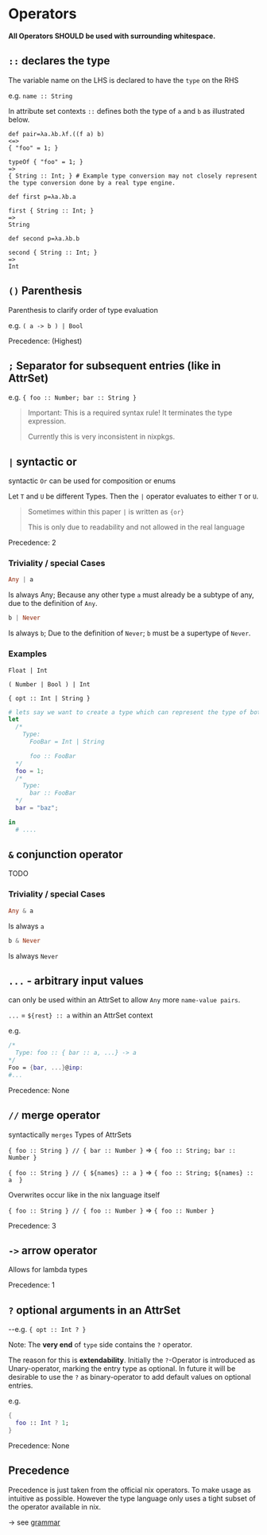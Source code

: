 # Operators

__All Operators SHOULD be used with surrounding whitespace.__

## `::` declares the type

The variable name on the LHS is declared to have the `type` on the RHS

e.g. `name :: String`

In attribute set contexts `::`
defines both the type of `a` and `b` as illustrated below.

```pseudocode
def pair=λa.λb.λf.((f a) b)
<=>
{ "foo" = 1; }

typeOf { "foo" = 1; }
=>
{ String :: Int; } # Example type conversion may not closely represent the type conversion done by a real type engine.

def first p​=λa.λb.a

first { String :: Int; }
=>
String

def second p=λa.λb.b

second { String :: Int; }
=>
Int

```

## `()` Parenthesis

Parenthesis to clarify order of type evaluation

e.g. `( a -> b ) | Bool`

Precedence: (Highest)

## `;` Separator for subsequent entries (like in AttrSet)

e.g. `{ foo :: Number; bar :: String }`

> Important: This is a required syntax rule! It terminates the type expression.
>
> Currently this is very inconsistent in nixpkgs.

## `|` syntactic or

syntactic `Or` can be used for composition or enums

Let `T` and `U` be different Types.
Then the `|` operator evaluates to either `T` or `U`.

> Sometimes within this paper `|` is written as `{or}`
>
> This is only due to readability and not allowed in the real language

Precedence: 2

### Triviality / special Cases

```hs
Any | a
```

Is always Any; Because any other type `a` must already be a subtype of any, due to the definition of `Any`.

```hs
b | Never
```

Is always `b`; Due to the definition of `Never`; `b` must be a supertype of `Never`.

### Examples

`Float | Int`

`( Number | Bool ) | Int`

`{ opt :: Int | String }`

```nix
# lets say we want to create a type which can represent the type of both 'foo' and 'bar'
let
  /*
    Type:
      FooBar = Int | String

      foo :: FooBar
  */
  foo = 1;
  /*
    Type:
      bar :: FooBar
  */
  bar = "baz";

in
  # ....

```

## `&` conjunction operator

TODO

### Triviality / special Cases

```hs
Any & a
```

Is always `a`

```hs
b & Never
```

Is always `Never`

## `...` - arbitrary input values

can only be used within an AttrSet to allow `Any` more `name-value pairs`.

`...` = `${rest} :: a` within an AttrSet context

e.g.

```nix
/*
  Type: foo :: { bar :: a, ...} -> a
*/
Foo = {bar, ...}@inp:
#...
```

Precedence: None

## `//` merge operator

syntactically `merges` Types of AttrSets

`{ foo :: String } // { bar :: Number }` => `{ foo :: String; bar :: Number }`

`{ foo :: String } // { ${names} :: a }` => `{ foo :: String; ${names} :: a  }`

Overwrites occur like in the nix language itself

`{ foo :: String } // { foo :: Number }` => `{ foo :: Number }`

Precedence: 3

## `->` arrow operator

Allows for lambda types

Precedence: 1

## `?` optional arguments in an AttrSet

--e.g.  `{ opt :: Int ? }`

Note: The __very end__ of `type` side contains the `?` operator.

The reason for this is __extendability__. Initially the `?`-Operator is introduced as Unary-operator, marking the entry type as optional.
In future it will be desirable to use the `?` as binary-operator to add default values on optional entries.

e.g.

```nix
{
  foo :: Int ? 1;
}
```

Precedence: None

## Precedence

Precedence is just taken from the official nix operators.
To make usage as intuitive as possible.
However the type language only uses a tight subset of the operator available in nix.

-> see [grammar](./grammar.md)
